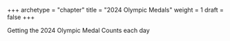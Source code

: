 +++
archetype = "chapter"
title = "2024 Olympic Medals"
weight = 1
draft = false
+++

Getting the 2024 Olympic Medal Counts each day